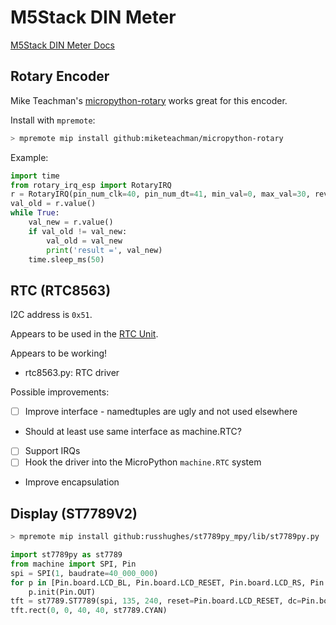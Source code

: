 # M5Stack DIN Meter

[M5Stack DIN Meter Docs](https://docs.m5stack.com/en/core/M5DinMeter)

## Rotary Encoder

Mike Teachman's
[micropython-rotary](https://github.com/miketeachman/micropython-rotary) works
great for this encoder.

Install with `mpremote`:

```bash
> mpremote mip install github:miketeachman/micropython-rotary
```

Example:

```py
import time
from rotary_irq_esp import RotaryIRQ
r = RotaryIRQ(pin_num_clk=40, pin_num_dt=41, min_val=0, max_val=30, reverse=True, range_mode=RotaryIRQ.RANGE_WRAP, half_step=True)
val_old = r.value()
while True:
    val_new = r.value()
    if val_old != val_new:
        val_old = val_new
        print('result =', val_new)
    time.sleep_ms(50)
```

## RTC (RTC8563)

I2C address is `0x51`.

Appears to be used in the [RTC
Unit](https://shop.m5stack.com/products/real-time-clock-rtc-unit-hym8563).

Appears to be working!

- rtc8563.py: RTC driver

Possible improvements:

- [ ] Improve interface - namedtuples are ugly and not used elsewhere
 - Should at least use same interface as machine.RTC?
- [ ] Support IRQs
- [ ] Hook the driver into the MicroPython `machine.RTC` system
- Improve encapsulation

## Display (ST7789V2)

```bash
> mpremote mip install github:russhughes/st7789py_mpy/lib/st7789py.py
```

```py
import st7789py as st7789
from machine import SPI, Pin
spi = SPI(1, baudrate=40_000_000)
for p in [Pin.board.LCD_BL, Pin.board.LCD_RESET, Pin.board.LCD_RS, Pin.board.LCD_CS]:
    p.init(Pin.OUT)
tft = st7789.ST7789(spi, 135, 240, reset=Pin.board.LCD_RESET, dc=Pin.board.LCD_RS, cs=Pin.board.LCD_CS, backlight=Pin.board.LCD_BL, rotation=3)
tft.rect(0, 0, 40, 40, st7789.CYAN)
```
